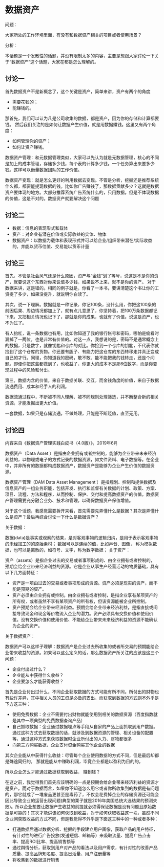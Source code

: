 # 数据资产

问题：

大家所处的工作环境里面，有没有和数据资产相关的项目或者使用场景？

分析：

本话题是一个发散性的话题，并没有限制太多的内容，主要是想跟大家讨论一下关于“数据资产”这个话题，大家在都是怎么理解的。

## 讨论一

首先数据资产不是新概念了，这个关键是资产，简单来讲，资产有两个的角度

* 需要花钱的；
* 能赚钱的。

那首先，我们可以认为凡是公司收集的数据，都是资产，因为你的存储和计算都要钱。
然后我们关注的是如何让数据产生价值，就是用数据赚钱。这里又有两个角度：

* 如何管理你的资产；
* 如何让资产赚钱。

数据资产管理：和元数据管理类似，大家可以先认为就是元数据管理，核心的不同是加上的成本管理，存储多少钱，每个表的计算多少钱，一个任务算出来要多少钱。这样可以衡量数据团队的工作价值。

数据资产变现：就是怎么更好的利用数据去变现。不管是分析，挖掘还是推荐系统什么都，都要能提现数据的钱。比如你广告赚钱了，那数据贡献多少？这就是数据资产要体现的地方。大部分推荐系统广告系统什么的，只用数据，但是不体现数据的价值，这是不对的。数据资产就要解决这个问题

## 讨论二

* 数据：信息的表现形式和载体
* 资产：对企业有潜在价值或实际收益的实体、物体
* 数据资产：以数据为载体和表现形式并可以给企业/组织带来潜在/实际收益的，并能以货币估值、交易能以货币计量

## 讨论三

首先，不管是社会风气还是什么原因，资产与“金钱”划了等号，说这是不是你的资产，就要说这个东西对你来说值多少钱，如果说不上来，就不是你的资产。
对于数据来讲，这是错的。相同的例子就是，你看了一本书，要讲清楚这个书让你的工资提了多少，如果没提升，就说明你白读了。

其次，说一下理解。数据就是一种记录，你记100条，没什么用，你把这100条的前因后果、周边情况都加上了，就有点儿意思了，你坚持着，把100万条数据都记下来，又把相关情况也记下了，那就是你的成果，也就有了价值，说这是资产，也不为过了。

有人抬杠，说一条数据也有用，比如你知道了我的银行帐号和密码，哪怕是偷看时漏掉了一两位，也是非常有价值的。对这一点，我想说的是，密码不是通常概念上的数据，只是数字，就像钥匙和仓库的对比。你捡到一个仓库的钥匙，不代表你就捡到了这个仓库的货物。你还要有胆子、有能力把这仓库的东西转移走并真正变成自己的才行。同理，你知道我的密码，敢不敢、能不能把我的钱转走，还是个问题。即便你把这些都做到了，也收益了，你更大的成本不是那6位数字，而是你变现过程中的风险和付出。

第三，数据内含的价值，来自于数据关联、交互，而金钱角度的价值，来自于数据流通费用、成本和经手人的利润。

数据流通过程中，不断被不同人理解、被不同规则处理筛选，并不断整合新的相关资源，才能发掘出更大价值。

一套数据，如果只是存储流通，不做处理，只能是不断贬值，直至无用。

## 讨论四

内容来自《数据资产管理实践白皮书（4.0版）》，2019年6月

数据资产（Data Asset ）是指由企业拥有或者控制的，能够为企业带来未来经济利益的，以物理或电子的方式记录的数据资源，如文件资料、电子数据等。在企业中，并非所有的数据都构成数据资产，数据资产是能够为企业产生价值的数据资源。

数据资产管理（DAM Data Asset Management ）是指规划、控制和提供数据及信息资产的一组业务职能，包括开发、执行和监督有关数据的计划、政策、方案、项目、流程、方法和程序，从而控制、保护、交付和提高数据资产的价值。数据资产管理需要充分融合业务、技术和管理，以确保数据资产保值增值。

对于这个话题，我感觉需要拆开来看，首先需要先弄懂什么是数据？其次是弄懂什么是资产？最后再综合讨论一下什么是数据资产？

关于数据：

数据(data)是事实或观察的结果，是对客观事物的逻辑归纳，是用于表示客观事物的未经加工的的原始素材；
数据可以是连续的值，比如声音、图像， 称为模拟数据，也可以是离散的，如符号、文字，称为数字数据；
关于资产：

资产（assets）是指企业过去的交易或者事项形成的、由企业拥有或者控制的，预期会给企业带来经济利益的资源。它是企业从事生产经营活动的物质基础，具有以下几方面特征：

* 资产是一项由过去的交易或者事项形成的资源。资产必须是现实的资产，而不能是预期的资产。
* 资产必须由企业拥有或控制。由企业拥有或者控制，是指企业享有某项资产的所有权，或者虽然不享有某项资产的所有权，但该资源能被企业所控制。
* 资产预期会给企业带来经济利益。预期会给企业带来经济利益，是指直接或间接导致现金和现金等价物流入企业的潜力。资产必须具有交换价值和使用价值。没有交换价值和使用价值、不能给企业带来未来经济利益的资源不能确认为企业的资产。

关于数据资产：

数据资产可以这样子理解：数据资产是企业过去所收集的或者所交易的预期能给企业带来收益的资源。如果可以这么定义的话，那么数据资产所关注的应该是这三个问题：

* 企业付出过什么？
* 企业能从中获得什么收益？
* 企业要怎么才能获得收益？

首先是企业付出过什么，不同企业获取数据的方式可能有所不同，所付出的财物也有些许差异，其中相关人员的工资是必备的支出，而获取到数据的方式则不外乎是下方这三种：

* 使用免费数据：企业不需要付出财物就能使用到相关的数据资源（百度指数就是其中一项典型的免费数据查询产品）
* 自己抓取数据：企业通过数据埋点等手段从自家的产品上面抓取到用户数据。通过这种方式去获取数据的话，就涉及到数据资源的管理、相关设备的配置等，通过这种方式来获取数据时企业所付出的人力、财物都很多
* 向第三方购买数据，企业支付资金购买其他企业的数据

其次企业能从中获得什么收益：尽管每个企业使用数据的方式不同，但是最后却都是殊途同归的， 那就是能从中赚取利润，毕竟企业都是以盈利为目的的。

所以企业怎么才能通过数据获取到收益， 赚到钱？

在这之前，我觉得我们首先应该明确的一点是预期会给企业带来经济利益的资源才是资产。而对于数据而言，如果你不知道怎么用它或者你所收集到的数据是有问题的，那它就成了一堆废品更甚至是毒药了，不仅会花费掉企业的存储资源还可能会因此导致企业的运营出现问题(典型的栗子就是2016年美国总统大选结果的预测失败)。所以企业想要让数据产生收益的前提就必须得保证数据是没有问题且原始数据是可靠的！其次才能讲该如何获取到收益，对于如何获取收益这一块，虽然不同企业间获取收益的方式不同，但是我觉得不外乎是下面这三种中的一种或者多种：

* 打通数据后通过数据分析、挖掘的手段建立用户画像，获取产品的用户特征，有针对性的进行广告投放(发送短信、邮箱等）来吸取流量、提高广告点击率、提高ROI比率、提高销售额等
* 通过舆情分析，获取到用户对产品的看法以及用户需求，有针对性的改善产品质量、提高品牌知名度、提高日活量、用户注册量等
* 将收集到的数据进行销售
